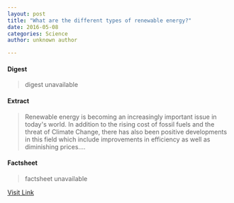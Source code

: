 ```yaml
---
layout: post
title: "What are the different types of renewable energy?"
date: 2016-05-08
categories: Science
author: unknown author

---
```



#### Digest
>digest unavailable

#### Extract
>Renewable energy is becoming an increasingly important issue in today's world. In addition to the rising cost of fossil fuels and the threat of Climate Change, there has also been positive developments in this field which include improvements in efficiency as well as diminishing prices....

#### Factsheet
>factsheet unavailable

[Visit Link](http://phys.org/news353315097.html)


